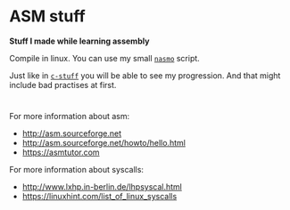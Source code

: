 # ASM stuff
**Stuff I made while learning assembly**

Compile in linux. You can use my small [`nasmo`](https://github.com/r4v10l1/linux-dotfiles/blob/main/scripts/usr/nasmo) script.

Just like in [`c-stuff`](https://github.com/r4v10l1/c-stuff) you will be able to see my progression. And that might include bad practises at first.

# 

For more information about asm:
  - http://asm.sourceforge.net
  - http://asm.sourceforge.net/howto/hello.html
  - https://asmtutor.com

For more information about syscalls:
  - http://www.lxhp.in-berlin.de/lhpsyscal.html
  - https://linuxhint.com/list_of_linux_syscalls
